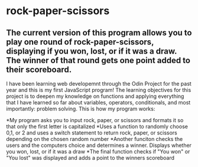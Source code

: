 # rock-paper-scissors

## The current version of this program allows you to play one round of rock-paper-scissors, displaying if you won, lost, or if it was a draw. The winner of that round gets one point added to their scoreboard. 


I have been learning web developemnt through the Odin Project for the past year and this is my first JavaScript program! The learning objectives for this project is to deepen my knowledge on functions and applying everything that I have learned so far about variables, operators, conditionals, and most importantly: problem solving. This is how my program works:

*My program asks you to input rock, paper, or scissors and formats it so that only the first letter is capitalized
*Uses a function to randomly choose 0,1, or 2 and uses a switch statement to return rock, paper, or scissors depending on the chosen random number
*Another funciton checks the users and the computers choice and determines a winner. Displays whether you won, lost, or if it was a draw
*The final function checks if "You won" or "You lost" was displayed and adds a point to the winners scoreboard




